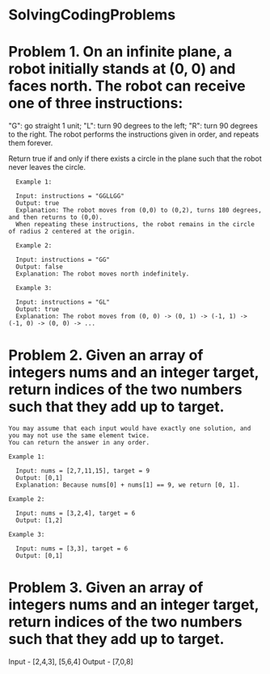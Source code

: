 # SolvingCodingProblems

# Problem 1. On an infinite plane, a robot initially stands at (0, 0) and faces north. The robot can receive one of three instructions:

  "G": go straight 1 unit;
  "L": turn 90 degrees to the left;
  "R": turn 90 degrees to the right.
  The robot performs the instructions given in order, and repeats them forever.
  
  Return true if and only if there exists a circle in the plane such that the robot never leaves the circle.
  
      Example 1:

      Input: instructions = "GGLLGG"
      Output: true
      Explanation: The robot moves from (0,0) to (0,2), turns 180 degrees, and then returns to (0,0).
      When repeating these instructions, the robot remains in the circle of radius 2 centered at the origin.
      
      Example 2:

      Input: instructions = "GG"
      Output: false
      Explanation: The robot moves north indefinitely.
      
      Example 3:

      Input: instructions = "GL"
      Output: true
      Explanation: The robot moves from (0, 0) -> (0, 1) -> (-1, 1) -> (-1, 0) -> (0, 0) -> ...
  
  # Problem 2. Given an array of integers nums and an integer target, return indices of the two numbers such that they add up to target.

    You may assume that each input would have exactly one solution, and you may not use the same element twice.
    You can return the answer in any order.
    
    Example 1:

      Input: nums = [2,7,11,15], target = 9
      Output: [0,1]
      Explanation: Because nums[0] + nums[1] == 9, we return [0, 1].
    
    Example 2:

      Input: nums = [3,2,4], target = 6
      Output: [1,2]
    
    Example 3:

      Input: nums = [3,3], target = 6
      Output: [0,1]


# Problem 3. Given an array of integers nums and an integer target, return indices of the two numbers such that they add up to target.

Input - [2,4,3], [5,6,4]
Output - [7,0,8]
